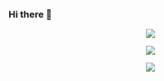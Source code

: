 ### Hi there 👋

<p align="center"> <img class="rounded-2 " src="https://i.imgur.com/ey7W5oh.png"> </p>

<p align="center"> <img class="rounded-2 " src="https://i.imgur.com/pirVf4i.png"> </p>

<p align="center"> <img class="rounded-2 " src="https://i.imgur.com/9XSgf8W.png"> </p>
